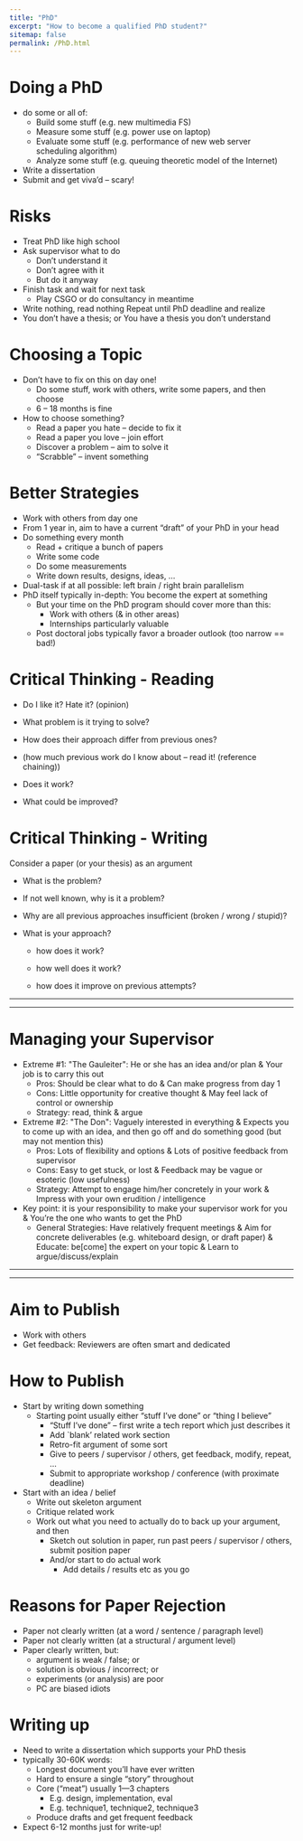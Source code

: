 ```yaml
---
title: "PhD"
excerpt: "How to become a qualified PhD student?"
sitemap: false
permalink: /PhD.html
---
```


# Doing a PhD
* do some or all of:
    * Build some stuff (e.g. new multimedia FS)
    * Measure some stuff (e.g. power use on laptop)
    * Evaluate some stuff (e.g. performance of new web server scheduling algorithm)
    * Analyze some stuff (e.g. queuing theoretic model of the Internet)
* Write a dissertation
* Submit and get viva’d – scary!


# Risks
* Treat PhD like high school
* Ask supervisor what to do
    * Don’t understand it
    * Don’t agree with it
    * But do it anyway
* Finish task and wait for next task
    * Play CSGO or do consultancy in meantime
* Write nothing, read nothing Repeat until PhD deadline and realize
* You don’t have a thesis; or You have a thesis you don’t understand


# Choosing a Topic
* Don’t have to fix on this on day one!
    * Do some stuff, work with others, write some papers, and then choose
    * 6 – 18 months is fine
* How to choose something?
    * Read a paper you hate – decide to fix it
    * Read a paper you love – join effort
    * Discover a problem – aim to solve it
    * “Scrabble” – invent something


# Better Strategies
* Work with others from day one
* From 1 year in, aim to have a current “draft” of your PhD in your head
* Do something every month
    * Read + critique a bunch of papers
    * Write some code
    * Do some measurements
    * Write down results, designs, ideas, …
* Dual-task if at all possible: left brain / right brain parallelism
* PhD itself typically in-depth: You become the expert at something
    * But your time on the PhD program should cover more than this:
        * Work with others (& in other areas)
        * Internships particularly valuable
    * Post doctoral jobs typically favor a broader outlook (too narrow == bad!)



# Critical Thinking - Reading
* Do I like it? Hate it? (opinion)

* What problem is it trying to solve?

* How does their approach differ from previous ones?

* (how much previous work do I know about – read it! (reference chaining))

* Does it work?

* What could be improved?


# Critical Thinking - Writing
Consider a paper (or your thesis) as an argument
* What is the problem?

* If not well known, why is it a problem?

* Why are all previous approaches insufficient (broken / wrong / stupid)?

* What is your approach?

    * how does it work?

    * how well does it work?

    * how does it improve on previous attempts?


----
----
# Managing your Supervisor
* Extreme #1: "The Gauleiter": He or she has an idea and/or plan & Your job is to carry this out
    * Pros: Should be clear what to do & Can make progress from day 1
    * Cons: Little opportunity for creative thought & May feel lack of control or ownership
    * Strategy: read, think & argue
* Extreme #2: "The Don": Vaguely interested in everything & Expects you to come up with an idea, and then go off and do something good (but may not mention this)
    * Pros: Lots of flexibility and options & Lots of positive feedback from supervisor
    * Cons: Easy to get stuck, or lost & Feedback may be vague or esoteric (low usefulness)
    * Strategy: Attempt to engage him/her concretely in your work & Impress with your own erudition / intelligence
* Key point: it is your responsibility to make your supervisor work for you & You’re the one who wants to get the PhD
    * General Strategies: Have relatively frequent meetings & Aim for concrete deliverables (e.g. whiteboard design, or draft paper) & Educate: be[come] the expert on your topic  & Learn to argue/discuss/explain


----
----
# Aim to Publish
* Work with others
* Get feedback: Reviewers are often smart and dedicated

# How to Publish
* Start by writing down something
    * Starting point usually either “stuff I’ve done” or “thing I believe”
        * “Stuff I’ve done” – first write a tech report which just describes it
        * Add `blank’ related work section
        * Retro-fit argument of some sort
        * Give to peers / supervisor / others, get feedback, modify, repeat, …
        * Submit to appropriate workshop / conference (with proximate deadline)
* Start with an idea / belief
    * Write out skeleton argument
    * Critique related work
    * Work out what you need to actually do to back up your argument, and then
        * Sketch out solution in paper, run past peers / supervisor / others, submit position paper
        * And/or start to do actual work
            * Add details / results etc as you go

# Reasons for Paper Rejection
* Paper not clearly written (at a word / sentence / paragraph level)
* Paper not clearly written (at a structural / argument level)
* Paper clearly written, but:
    * argument is weak / false; or
    * solution is obvious / incorrect; or
    * experiments (or analysis) are poor
    * PC are biased idiots

# Writing up
* Need to write a dissertation which supports your PhD thesis
* typically 30-60K words:
    * Longest document you’ll have ever written
    * Hard to ensure a single “story” throughout
    * Core (“meat”) usually 1—3 chapters
        * E.g. design, implementation, eval
        * E.g. technique1, technique2, technique3
    * Produce drafts and get frequent feedback
* Expect 6-12 months just for write-up!


